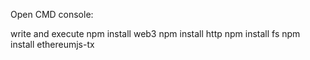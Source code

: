 Open CMD console:

write and execute
   npm install web3
   npm install http
   npm install fs
   npm install ethereumjs-tx
